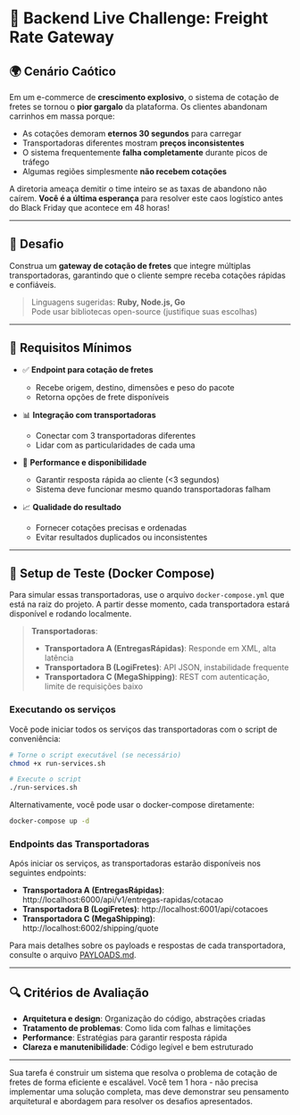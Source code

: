 # 🚚 Backend Live Challenge: Freight Rate Gateway

## 🌍 Cenário Caótico

Em um e-commerce de **crescimento explosivo**, o sistema de cotação de fretes se tornou o **pior gargalo** da plataforma. Os clientes abandonam carrinhos em massa porque:

- As cotações demoram **eternos 30 segundos** para carregar
- Transportadoras diferentes mostram **preços inconsistentes**
- O sistema frequentemente **falha completamente** durante picos de tráfego
- Algumas regiões simplesmente **não recebem cotações**

A diretoria ameaça demitir o time inteiro se as taxas de abandono não caírem. **Você é a última esperança** para resolver este caos logístico antes do Black Friday que acontece em 48 horas!

---

## 🧠 Desafio

Construa um **gateway de cotação de fretes** que integre múltiplas transportadoras, garantindo que o cliente sempre receba cotações rápidas e confiáveis.

> Linguagens sugeridas: **Ruby, Node.js, Go**  
> Pode usar bibliotecas open-source (justifique suas escolhas)

---

## 🎯 Requisitos Mínimos

- ✅ **Endpoint para cotação de fretes**
  - Recebe origem, destino, dimensões e peso do pacote
  - Retorna opções de frete disponíveis

- 📊 **Integração com transportadoras**
  - Conectar com 3 transportadoras diferentes
  - Lidar com as particularidades de cada uma

- 🚀 **Performance e disponibilidade**
  - Garantir resposta rápida ao cliente (<3 segundos)
  - Sistema deve funcionar mesmo quando transportadoras falham

- 📈 **Qualidade do resultado**
  - Fornecer cotações precisas e ordenadas
  - Evitar resultados duplicados ou inconsistentes

---

## 🧪 Setup de Teste (Docker Compose)
Para simular essas transportadoras, use o arquivo `docker-compose.yml` que está na raiz do projeto. A partir desse momento, cada transportadora estará disponível e rodando localmente.

> **Transportadoras**:
> - **Transportadora A (EntregasRápidas)**: Responde em XML, alta latência
> - **Transportadora B (LogiFretes)**: API JSON, instabilidade frequente 
> - **Transportadora C (MegaShipping)**: REST com autenticação, limite de requisições baixo

### Executando os serviços

Você pode iniciar todos os serviços das transportadoras com o script de conveniência:

```bash
# Torne o script executável (se necessário)
chmod +x run-services.sh

# Execute o script
./run-services.sh
```

Alternativamente, você pode usar o docker-compose diretamente:

```bash
docker-compose up -d
```

### Endpoints das Transportadoras

Após iniciar os serviços, as transportadoras estarão disponíveis nos seguintes endpoints:

- **Transportadora A (EntregasRápidas)**: http://localhost:6000/api/v1/entregas-rapidas/cotacao
- **Transportadora B (LogiFretes)**: http://localhost:6001/api/cotacoes
- **Transportadora C (MegaShipping)**: http://localhost:6002/shipping/quote

Para mais detalhes sobre os payloads e respostas de cada transportadora, consulte o arquivo [PAYLOADS.md](PAYLOADS.md).

---

## 🔍 Critérios de Avaliação

- **Arquitetura e design**: Organização do código, abstrações criadas
- **Tratamento de problemas**: Como lida com falhas e limitações
- **Performance**: Estratégias para garantir resposta rápida
- **Clareza e manutenibilidade**: Código legível e bem estruturado

---

Sua tarefa é construir um sistema que resolva o problema de cotação de fretes de forma eficiente e escalável. Você tem 1 hora - não precisa implementar uma solução completa, mas deve demonstrar seu pensamento arquitetural e abordagem para resolver os desafios apresentados.